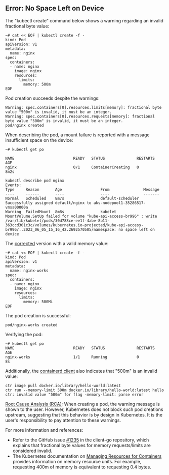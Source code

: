 ## Error: No Space Left on Device

The "kubectl create" command below shows a warning regarding an invalid fractional byte value:

```
~# cat << EOF | kubectl create -f -
kind: Pod
apiVersion: v1
metadata:
  name: nginx
spec:
  containers:
  - name: nginx
    image: nginx
    resources:
      limits:
        memory: 500m
EOF
```

Pod creation succeeds despite the warnings:

```
Warning: spec.containers[0].resources.limits[memory]: fractional byte value "500m" is invalid, it must be an integer.
Warning: spec.containers[0].resources.requests[memory]: fractional byte value "500m" is invalid, it must be an integer.
pod/nginx created
```

When describing the pod, a mount failure is reported with a message insufficient space on the device:

```
~# kubectl get po

NAME                          READY   STATUS              RESTARTS   AGE
nginx                         0/1     ContainerCreating   0          8m2s

kubectl describe pod nginx
Events:
Type     Reason       Age                 From               Message
----     ------       ----                ----               -------
Normal   Scheduled    8m7s                default-scheduler  Successfully assigned default/nginx to aks-nodepool1-35286517-vmss00000a
Warning  FailedMount  8m8s                kubelet            MountVolume.SetUp failed for volume "kube-api-access-br996" : write /var/lib/kubelet/pods/30d788ce-ee1f-4abe-8b11-363ccd301c3c/volumes/kubernetes.io~projected/kube-api-access-br996/..2023_06_05_15_16_42.2692570505/namespace: no space left on device
```

The <ins>corrected</ins> version with a valid memory value:

```
~# cat << EOF | kubectl create -f -
kind: Pod
apiVersion: v1
metadata:
  name: nginx-works
spec:
  containers:
  - name: nginx
    image: nginx
    resources:
      limits:
        memory: 500Mi
EOF
```

The pod creation is successful:

```
pod/nginx-works created
```

Verifying the pod:

```
~# kubectl get po
NAME                          READY   STATUS              RESTARTS   AGE
nginx-works                   1/1     Running             0          8s
```

Additionally, the <ins>containerd client</ins> also indicates that "500m" is an invalid value:

```
ctr image pull docker.io/library/hello-world:latest
ctr run --memory-limit 500m docker.io/library/hello-world:latest hello
ctr: invalid value "500m" for flag -memory-limit: parse error
```

<ins>Root Cause Analysis (RCA)</ins>: When creating a pod, the warning message is shown to the user. However, Kubernetes does not block such pod creations upstream, suggesting that this behavior is by design in Kubernetes. It is the user's responsibility to pay attention to these warnings.

For more information and references:

- Refer to the GitHub issue [#1235](https://github.com/kubernetes/client-go/issues/1235#issuecomment-1466822615) in the client-go repository, which explains that fractional byte values for memory requests/limits are considered invalid.
- The Kubernetes documentation on [Managing Resources for Containers](https://kubernetes.io/docs/concepts/configuration/manage-resources-containers/#meaning-of-memory) provides information on memory resource units. For example, requesting 400m of memory is equivalent to requesting 0.4 bytes.
